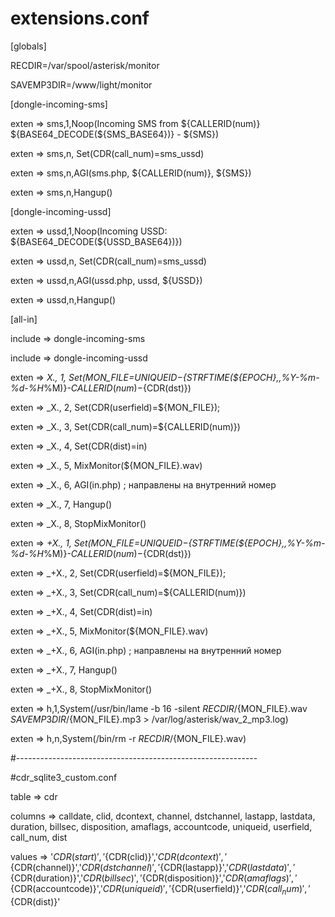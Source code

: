 # extensions.conf
[globals]

RECDIR=/var/spool/asterisk/monitor

SAVEMP3DIR=/www/light/monitor

[dongle-incoming-sms]

exten => sms,1,Noop(Incoming SMS from ${CALLERID(num)} ${BASE64_DECODE(${SMS_BASE64})} - ${SMS})

exten => sms,n, Set(CDR(call_num)=sms_ussd)

exten => sms,n,AGI(sms.php, ${CALLERID(num)}, ${SMS})

exten => sms,n,Hangup()


[dongle-incoming-ussd]

exten => ussd,1,Noop(Incoming USSD: ${BASE64_DECODE(${USSD_BASE64})})

exten => ussd,n, Set(CDR(call_num)=sms_ussd)

exten => ussd,n,AGI(ussd.php, ussd, ${USSD})

exten => ussd,n,Hangup()


[all-in]


include => dongle-incoming-sms

include => dongle-incoming-ussd

exten => _X., 1, Set(MON_FILE=${UNIQUEID}-${STRFTIME(${EPOCH},,%Y-%m-%d-%H_%M)}-${CALLERID(num)}-${CDR(dst)})

exten => _X., 2, Set(CDR(userfield)=${MON_FILE});

exten => _X., 3, Set(CDR(call_num)=${CALLERID(num)})

exten => _X., 4, Set(CDR(dist)=in)

exten => _X., 5, MixMonitor(${MON_FILE}.wav)

exten => _X., 6, AGI(in.php)                                   ; направлены на внутренний номер 

exten => _X., 7, Hangup()

exten => _X., 8, StopMixMonitor()

exten => _+X., 1, Set(MON_FILE=${UNIQUEID}-${STRFTIME(${EPOCH},,%Y-%m-%d-%H_%M)}-${CALLERID(num)}-${CDR(dst)})

exten => _+X., 2, Set(CDR(userfield)=${MON_FILE});

exten => _+X., 3, Set(CDR(call_num)=${CALLERID(num)})

exten => _+X., 4, Set(CDR(dist)=in)

exten => _+X., 5, MixMonitor(${MON_FILE}.wav)

exten => _+X., 6, AGI(in.php)                                   ; направлены на внутренний номер

exten => _+X., 7, Hangup()

exten => _+X., 8, StopMixMonitor()

exten => h,1,System(/usr/bin/lame -b 16 -silent ${RECDIR}/${MON_FILE}.wav ${SAVEMP3DIR}/${MON_FILE}.mp3 > /var/log/asterisk/wav_2_mp3.log)

exten => h,n,System(/bin/rm -r ${RECDIR}/${MON_FILE}.wav)


#------------------------------------------------------------

#cdr_sqlite3_custom.conf


table => cdr

columns => calldate, clid, dcontext, channel, dstchannel, lastapp, lastdata, duration, billsec, disposition, amaflags, accountcode, uniqueid, userfield, call_num, dist

values => '${CDR(start)}','${CDR(clid)}','${CDR(dcontext)}','${CDR(channel)}','${CDR(dstchannel)}','${CDR(lastapp)}','${CDR(lastdata)}','${CDR(duration)}','${CDR(billsec)}','${CDR(disposition)}','${CDR(amaflags)}','${CDR(accountcode)}','${CDR(uniqueid)}','${CDR(userfield)}','${CDR(call_num)}','${CDR(dist)}'
